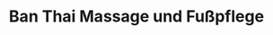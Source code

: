 ---
title: "Ban Thai Massage und Fußpflege"
url: /bingen-am-rhein/ban-thai-massage-und-fusspflege/
shop: Massage
---